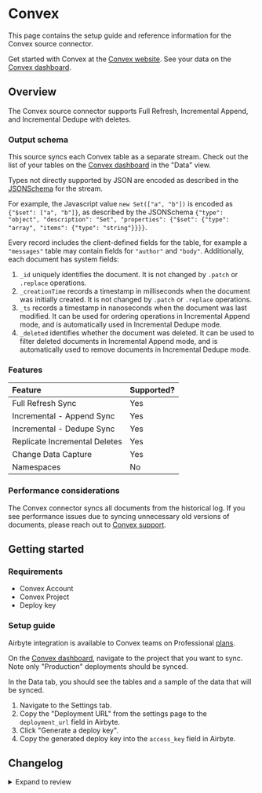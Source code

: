 # Convex

This page contains the setup guide and reference information for the Convex source connector.

Get started with Convex at the [Convex website](https://convex.dev).
See your data on the [Convex dashboard](https://dashboard.convex.dev/).

## Overview

The Convex source connector supports Full Refresh, Incremental Append, and Incremental Dedupe with deletes.

### Output schema

This source syncs each Convex table as a separate stream.
Check out the list of your tables on the [Convex dashboard](https://dashboard.convex.dev/) in the "Data" view.

Types not directly supported by JSON are encoded as described in the
[JSONSchema](https://json-schema.org/understanding-json-schema/reference/index.html)
for the stream.

For example, the Javascript value `new Set(["a", "b"])` is encoded as `{"$set": ["a", "b"]}`, as described by the JSONSchema
`{"type": "object", "description": "Set", "properties": {"$set": {"type": "array", "items": {"type": "string"}}}}`.

Every record includes the client-defined fields for the table, for example a `"messages"` table may contain fields for `"author"` and `"body"`.
Additionally, each document has system fields:

1. `_id` uniquely identifies the document. It is not changed by `.patch` or `.replace` operations.
2. `_creationTime` records a timestamp in milliseconds when the document was initially created. It is not changed by `.patch` or `.replace` operations.
3. `_ts` records a timestamp in nanoseconds when the document was last modified. It can be used for ordering operations in Incremental Append mode, and is automatically used in Incremental Dedupe mode.
4. `_deleted` identifies whether the document was deleted. It can be used to filter deleted documents in Incremental Append mode, and is automatically used to remove documents in Incremental Dedupe mode.

### Features

| Feature                       | Supported? |
| :---------------------------- | :--------- |
| Full Refresh Sync             | Yes        |
| Incremental - Append Sync     | Yes        |
| Incremental - Dedupe Sync     | Yes        |
| Replicate Incremental Deletes | Yes        |
| Change Data Capture           | Yes        |
| Namespaces                    | No         |

### Performance considerations

The Convex connector syncs all documents from the historical log.
If you see performance issues due to syncing unnecessary old versions of documents,
please reach out to [Convex support](mailto:support@convex.dev).

## Getting started

### Requirements

- Convex Account
- Convex Project
- Deploy key

### Setup guide

Airbyte integration is available to Convex teams on Professional [plans](https://www.convex.dev/plans).

On the [Convex dashboard](https://dashboard.convex.dev/), navigate to the project that you want to sync.
Note only "Production" deployments should be synced.

In the Data tab, you should see the tables and a sample of the data that will be synced.

1. Navigate to the Settings tab.
2. Copy the "Deployment URL" from the settings page to the `deployment_url` field in Airbyte.
3. Click "Generate a deploy key".
4. Copy the generated deploy key into the `access_key` field in Airbyte.

## Changelog

<details>
  <summary>Expand to review</summary>

| Version | Date       | Pull Request                                             | Subject                                                          |
| :------ | :--------- | :------------------------------------------------------- | :--------------------------------------------------------------- |
| 0.4.11 | 2024-08-03 | [43166](https://github.com/airbytehq/airbyte/pull/43166) | Update dependencies |
| 0.4.10 | 2024-07-27 | [42751](https://github.com/airbytehq/airbyte/pull/42751) | Update dependencies |
| 0.4.9 | 2024-07-20 | [42224](https://github.com/airbytehq/airbyte/pull/42224) | Update dependencies |
| 0.4.8 | 2024-07-13 | [41868](https://github.com/airbytehq/airbyte/pull/41868) | Update dependencies |
| 0.4.7 | 2024-07-10 | [41584](https://github.com/airbytehq/airbyte/pull/41584) | Update dependencies |
| 0.4.6 | 2024-07-09 | [41261](https://github.com/airbytehq/airbyte/pull/41261) | Update dependencies |
| 0.4.5 | 2024-07-06 | [40799](https://github.com/airbytehq/airbyte/pull/40799) | Update dependencies |
| 0.4.4 | 2024-06-25 | [40305](https://github.com/airbytehq/airbyte/pull/40305) | Update dependencies |
| 0.4.3 | 2024-06-22 | [40038](https://github.com/airbytehq/airbyte/pull/40038) | Update dependencies |
| 0.4.2 | 2024-06-06 | [39210](https://github.com/airbytehq/airbyte/pull/39210) | [autopull] Upgrade base image to v1.2.2 |
| 0.4.1 | 2024-05-21 | [38485](https://github.com/airbytehq/airbyte/pull/38485) | [autopull] base image + poetry + up_to_date |
| 0.4.0 | 2023-12-13 | [33431](https://github.com/airbytehq/airbyte/pull/33431) | 🐛 Convex source fix bug where full_refresh stops after one page |
| 0.3.0 | 2023-09-28 | [30853](https://github.com/airbytehq/airbyte/pull/30853) | 🐛 Convex source switch to clean JSON format |
| 0.2.0 | 2023-06-21 | [27226](https://github.com/airbytehq/airbyte/pull/27226) | 🐛 Convex source fix skipped records |
| 0.1.1 | 2023-03-06 | [23797](https://github.com/airbytehq/airbyte/pull/23797) | 🐛 Convex source connector error messages |
| 0.1.0 | 2022-10-24 | [18403](https://github.com/airbytehq/airbyte/pull/18403) | 🎉 New Source: Convex |

</details>
